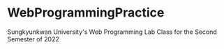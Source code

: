# WebProgrammingPractice

Sungkyunkwan University's Web Programming Lab Class for the Second Semester of 2022
